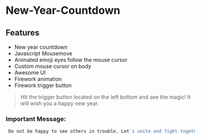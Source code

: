 # New-Year-Countdown

## Features

-  New year countdown
-  Javascript Mousemove
-  Animated emoji eyes follow the mouse cursor
-  Custom mouse cursor on body
-  Awesome UI
-  Firework animation
-  Firework trigger button

> Hit the trigger button located on the left bottom and see the magic! It will wish you a happy new year.

### Important Message:

```sh
 Do not be happy to see others in trouble. Let's unite and fight together against Covid-19.
```
